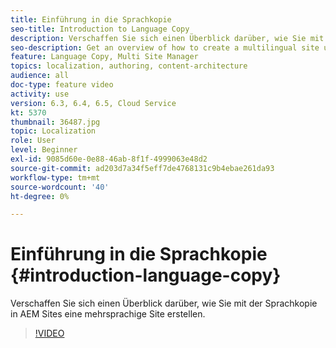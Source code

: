 ```yaml
---
title: Einführung in die Sprachkopie
seo-title: Introduction to Language Copy
description: Verschaffen Sie sich einen Überblick darüber, wie Sie mit der Sprachkopie in AEM Sites eine mehrsprachige Website erstellen
seo-description: Get an overview of how to create a multilingual site using Language Copy in AEM Sites
feature: Language Copy, Multi Site Manager
topics: localization, authoring, content-architecture
audience: all
doc-type: feature video
activity: use
version: 6.3, 6.4, 6.5, Cloud Service
kt: 5370
thumbnail: 36487.jpg
topic: Localization
role: User
level: Beginner
exl-id: 9085d60e-0e88-46ab-8f1f-4999063e48d2
source-git-commit: ad203d7a34f5eff7de4768131c9b4ebae261da93
workflow-type: tm+mt
source-wordcount: '40'
ht-degree: 0%

---
```


# Einführung in die Sprachkopie {#introduction-language-copy}

Verschaffen Sie sich einen Überblick darüber, wie Sie mit der Sprachkopie in AEM Sites eine mehrsprachige Site erstellen.

>[!VIDEO](https://video.tv.adobe.com/v/36487?quality=12&learn=on)
